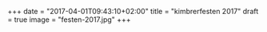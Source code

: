 +++
date = "2017-04-01T09:43:10+02:00"
title = "kimbrerfesten 2017"
draft = true
image = "festen-2017.jpg"
+++


